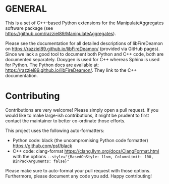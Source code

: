# GENERAL

This is a set of C++-based Python extensions for the ManipulateAggregates
software package (see <https://github.com/razziel89/ManipulateAggregates>).

Please see the documentation for all detailed descriptions of libFireDeamon on
<https://razziel89.github.io/libFireDeamon/> (provided via GitHub pages).
Since we lack a good tool to document both Python and C++ code, both are
documented separately.
Doxygen is used for C++ whereas Sphinx is used for Python.
The Python docs are available at:
<https://razziel89.github.io/libFireDeamon/>.
They link to the C++ documentation.

# Contributing

Contributions are very welcome!
Please simply open a pull request.
If you would like to make large-ish contributions, it might be prudent to first
contact the maintainer to better co-ordinate those efforts.

This project uses the following auto-formatters:
* Python code: black (the uncompromising Python code formatter)
  <https://github.com/psf/black>
* C++ code: clang-format <https://clang.llvm.org/docs/ClangFormat.html> with the
  options `--style="{BasedOnStyle: llvm, ColumnLimit: 100, BinPackArguments: false}"`

Please make sure to auto-format your pull request with those options.
Furthermore, please document any code you add.
Happy contributing!
